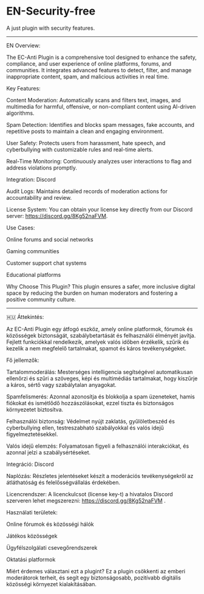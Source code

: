 # EN-Security-free
A just plugin with security features.

--------------------------------------
EN Overview:

The EC-Anti Plugin is a comprehensive tool designed to enhance the safety, compliance, and user experience of online platforms, forums, and communities. It integrates advanced features to detect, filter, and manage inappropriate content, spam, and malicious activities in real time.

Key Features:

Content Moderation: Automatically scans and filters text, images, and multimedia for harmful, offensive, or non-compliant content using AI-driven algorithms.

Spam Detection: Identifies and blocks spam messages, fake accounts, and repetitive posts to maintain a clean and engaging environment.

User Safety: Protects users from harassment, hate speech, and cyberbullying with customizable rules and real-time alerts.

Real-Time Monitoring: Continuously analyzes user interactions to flag and address violations promptly.

Integration: Discord

Audit Logs: Maintains detailed records of moderation actions for accountability and review.

License System: You can obtain your license key directly from our Discord server: https://discord.gg/8Kg52naFVM.

Use Cases:

Online forums and social networks

Gaming communities

Customer support chat systems

Educational platforms

Why Choose This Plugin? This plugin ensures a safer, more inclusive digital space by reducing the burden on human moderators and fostering a positive community culture.

--------------------------------------------------------------------------------------------------------------------------------------------------------------------------

🇭🇺 Áttekintés:

Az EC-Anti Plugin egy átfogó eszköz, amely online platformok, fórumok és közösségek biztonságát, szabálybetartását és felhasználói élményét javítja. Fejlett funkciókkal rendelkezik, amelyek valós időben érzékelik, szűrik és kezelik a nem megfelelő tartalmakat, spamot és káros tevékenységeket.

Fő jellemzők:

Tartalommoderálás: Mesterséges intelligencia segítségével automatikusan ellenőrzi és szűri a szöveges, képi és multimédiás tartalmakat, hogy kiszűrje a káros, sértő vagy szabálytalan anyagokat.

Spamfelismerés: Azonnal azonosítja és blokkolja a spam üzeneteket, hamis fiókokat és ismétlődő hozzászólásokat, ezzel tiszta és biztonságos környezetet biztosítva.

Felhasználói biztonság: Védelmet nyújt zaklatás, gyűlöletbeszéd és cyberbullying ellen, testreszabható szabályokkal és valós idejű figyelmeztetésekkel.

Valós idejű elemzés: Folyamatosan figyeli a felhasználói interakciókat, és azonnal jelzi a szabálysértéseket.

Integráció: Discord

Naplózás: Részletes jelentéseket készít a moderációs tevékenységekről az átláthatóság és felelősségvállalás érdekében.

Licencrendszer: A licenckulcsot (license key-t) a hivatalos Discord szerveren lehet megszerezni: https://discord.gg/8Kg52naFVM .

Használati területek:

Online fórumok és közösségi hálók

Játékos közösségek

Ügyfélszolgálati csevegőrendszerek

Oktatási platformok

Miért érdemes választani ezt a plugint? Ez a plugin csökkenti az emberi moderátorok terheit, és segít egy biztonságosabb, pozitívabb digitális közösségi környezet kialakításában.
